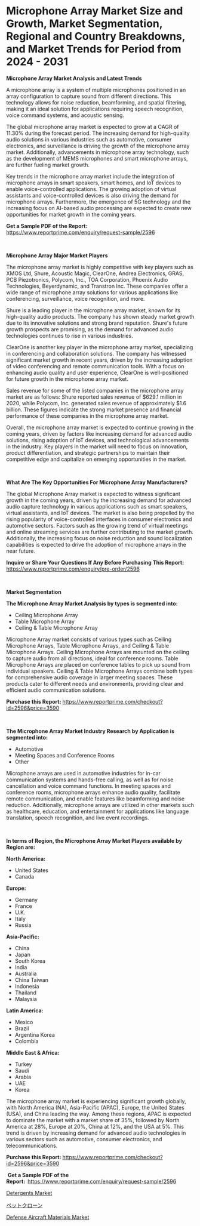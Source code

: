 <p><h1>Microphone Array Market Size and Growth, Market Segmentation, Regional and Country Breakdowns, and Market Trends for Period from 2024 -  2031</h1></p><p><strong>Microphone Array Market Analysis and Latest Trends</strong></p>
<p><p>A microphone array is a system of multiple microphones positioned in an array configuration to capture sound from different directions. This technology allows for noise reduction, beamforming, and spatial filtering, making it an ideal solution for applications requiring speech recognition, voice command systems, and acoustic sensing.</p><p>The global microphone array market is expected to grow at a CAGR of 11.30% during the forecast period. The increasing demand for high-quality audio solutions in various industries such as automotive, consumer electronics, and surveillance is driving the growth of the microphone array market. Additionally, advancements in microphone array technology, such as the development of MEMS microphones and smart microphone arrays, are further fueling market growth.</p><p>Key trends in the microphone array market include the integration of microphone arrays in smart speakers, smart homes, and IoT devices to enable voice-controlled applications. The growing adoption of virtual assistants and voice-controlled devices is also driving the demand for microphone arrays. Furthermore, the emergence of 5G technology and the increasing focus on AI-based audio processing are expected to create new opportunities for market growth in the coming years.</p></p>
<p><strong>Get a Sample PDF of the Report:&nbsp;</strong> <a href="https://www.reportprime.com/enquiry/request-sample/2596">https://www.reportprime.com/enquiry/request-sample/2596</a></p>
<p>&nbsp;</p>
<p><strong>Microphone Array Major Market Players</strong></p>
<p><p>The microphone array market is highly competitive with key players such as XMOS Ltd, Shure, Acoustic Magic, ClearOne, Andrea Electronics, GRAS, PCB Piezotronics, Polycom, Inc., TOA Corporation, Phoenix Audio Technologies, Beyerdynamic, and Transtron Inc. These companies offer a wide range of microphone array solutions for various applications like conferencing, surveillance, voice recognition, and more.</p><p>Shure is a leading player in the microphone array market, known for its high-quality audio products. The company has shown steady market growth due to its innovative solutions and strong brand reputation. Shure's future growth prospects are promising, as the demand for advanced audio technologies continues to rise in various industries.</p><p>ClearOne is another key player in the microphone array market, specializing in conferencing and collaboration solutions. The company has witnessed significant market growth in recent years, driven by the increasing adoption of video conferencing and remote communication tools. With a focus on enhancing audio quality and user experience, ClearOne is well-positioned for future growth in the microphone array market.</p><p>Sales revenue for some of the listed companies in the microphone array market are as follows: Shure reported sales revenue of $629.1 million in 2020, while Polycom, Inc. generated sales revenue of approximately $1.6 billion. These figures indicate the strong market presence and financial performance of these companies in the microphone array market.</p><p>Overall, the microphone array market is expected to continue growing in the coming years, driven by factors like increasing demand for advanced audio solutions, rising adoption of IoT devices, and technological advancements in the industry. Key players in the market will need to focus on innovation, product differentiation, and strategic partnerships to maintain their competitive edge and capitalize on emerging opportunities in the market.</p></p>
<p>&nbsp;</p>
<p><strong>What Are The Key Opportunities For Microphone Array Manufacturers?</strong></p>
<p><p>The global Microphone Array market is expected to witness significant growth in the coming years, driven by the increasing demand for advanced audio capture technology in various applications such as smart speakers, virtual assistants, and IoT devices. The market is also being propelled by the rising popularity of voice-controlled interfaces in consumer electronics and automotive sectors. Factors such as the growing trend of virtual meetings and online streaming services are further contributing to the market growth. Additionally, the increasing focus on noise reduction and sound localization capabilities is expected to drive the adoption of microphone arrays in the near future.</p></p>
<p><strong>Inquire or Share Your Questions If Any Before Purchasing This Report:</strong> <a href="https://www.reportprime.com/enquiry/pre-order/2596">https://www.reportprime.com/enquiry/pre-order/2596</a></p>
<p>&nbsp;</p>
<p><strong>Market Segmentation</strong></p>
<p><strong>The Microphone Array Market Analysis by types is segmented into:</strong></p>
<p><ul><li>Ceiling Microphone Array</li><li>Table Microphone Array</li><li>Ceiling & Table Microphone Array</li></ul></p>
<p><p>Microphone Array market consists of various types such as Ceiling Microphone Arrays, Table Microphone Arrays, and Ceiling & Table Microphone Arrays. Ceiling Microphone Arrays are mounted on the ceiling to capture audio from all directions, ideal for conference rooms. Table Microphone Arrays are placed on conference tables to pick up sound from individual speakers. Ceiling & Table Microphone Arrays combine both types for comprehensive audio coverage in larger meeting spaces. These products cater to different needs and environments, providing clear and efficient audio communication solutions.</p></p>
<p><strong>Purchase this Report:&nbsp;</strong><a href="https://www.reportprime.com/checkout?id=2596&price=3590">https://www.reportprime.com/checkout?id=2596&price=3590</a></p>
<p>&nbsp;</p>
<p><strong>The Microphone Array Market Industry Research by Application is segmented into:</strong></p>
<p><ul><li>Automotive</li><li>Meeting Spaces and Conference Rooms</li><li>Other</li></ul></p>
<p><p>Microphone arrays are used in automotive industries for in-car communication systems and hands-free calling, as well as for noise cancellation and voice command functions. In meeting spaces and conference rooms, microphone arrays enhance audio quality, facilitate remote communication, and enable features like beamforming and noise reduction. Additionally, microphone arrays are utilized in other markets such as healthcare, education, and entertainment for applications like language translation, speech recognition, and live event recordings.</p></p>
<p>&nbsp;</p>
<p><strong>In terms of Region, the Microphone Array Market Players available by Region are:</strong></p>
<p>
    <p> <strong> North America: </strong>
        <ul>
            <li>United States</li>
            <li>Canada</li>
        </ul>
        </p> 
    <p> <strong> Europe: </strong>
        <ul>
            <li>Germany</li>
            <li>France</li>
            <li>U.K.</li>
            <li>Italy</li>
            <li>Russia</li>
        </ul>
        </p> 
    <p> <strong> Asia-Pacific: </strong>
        <ul>
            <li>China</li>
            <li>Japan</li>
            <li>South Korea</li>
            <li>India</li>
            <li>Australia</li>
            <li>China Taiwan</li>
            <li>Indonesia</li>
            <li>Thailand</li>
            <li>Malaysia</li>
        </ul>
        </p> 
    <p> <strong> Latin America: </strong>
        <ul>
            <li>Mexico</li>
            <li>Brazil</li>
            <li>Argentina Korea</li>
            <li>Colombia</li>
        </ul>
        </p> 
    <p> <strong> Middle East & Africa: </strong>
        <ul>
            <li>Turkey</li>
            <li>Saudi</li>
            <li>Arabia</li>
            <li>UAE</li>
            <li>Korea</li>
        </ul>
    </p>
    </p>
<p><p>The microphone array market is experiencing significant growth globally, with North America (NA), Asia-Pacific (APAC), Europe, the United States (USA), and China leading the way. Among these regions, APAC is expected to dominate the market with a market share of 35%, followed by North America at 28%, Europe at 20%, China at 12%, and the USA at 5%. This trend is driven by increasing demand for advanced audio technologies in various sectors such as automotive, consumer electronics, and telecommunications.</p></p>
<p><strong>Purchase this Report: </strong><a href="https://www.reportprime.com/checkout?id=2596&price=3590">https://www.reportprime.com/checkout?id=2596&price=3590</a></p>
<p>&nbsp;<strong>Get a Sample PDF of the Report:&nbsp;&nbsp;</strong><a href="https://www.reportprime.com/enquiry/request-sample/2596">https://www.reportprime.com/enquiry/request-sample/2596</a></p>
<p><strong></strong></p>
<p><p><a href="https://fuschia-pecorino-a6d.notion.site/Detergents-Market-Size-and-Examines-its-Market-Scope-with-a-Primary-Focus-on-Growth-Opportunities--9b2264b2918049349d7ceb4823f51356">Detergents Market</a></p><p><a href="https://github.com/ReyesKohler20231/Market-Research-Report-List-1/blob/main/987422411827.md">ペットクローン</a></p><p><a href="https://florentine-yuzu-f42.notion.site/Global-Defense-Aircraft-Materials-Market-by-Types-Applications-and-Major-Players-with-Regional-Gr-1d207d1ef53a4795a14a35556356e67d">Defense Aircraft Materials Market</a></p></p>